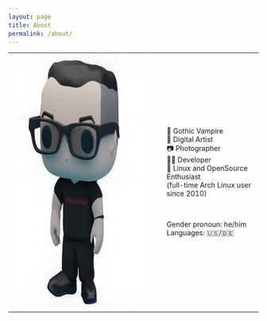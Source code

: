 ```yaml
---
layout: page
title: About
permalink: /about/
---
```

<table cellspacing="0" cellpadding="0" style="border-collapse: collapse;">
<tbody>
<tr>
  <td>
  <img src="https://raw.githubusercontent.com/0xRavenBlack/0xRavenBlack.github.io/main/images/about/about_avatar_full.png" alt="" width="512" height="512" />
  </td>
<td>
<ul style="list-style-type: none;">
  <li>🦇 Gothic Vampire</li>
  <li>🎨 Digital Artist</li>
  <li>📷 Photographer</li>
  <li>👨‍💻 Developer</li>
  <li>🐧 Linux and OpenSource Enthusiast</li>
  <li>(full-time Arch Linux user since 2010)</li>
</ul>
<br />
<ul style="list-style-type: none;">
  <li>Gender pronoun: he/him</li>
  <li>Languages: 🇺🇸/🇩🇪</li>
</ul>
  </td>
</tr>
</tbody>
</table>



